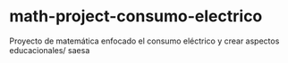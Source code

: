 # math-project-consumo-electrico
Proyecto de matemática enfocado el consumo eléctrico y crear aspectos educacionales/ saesa
